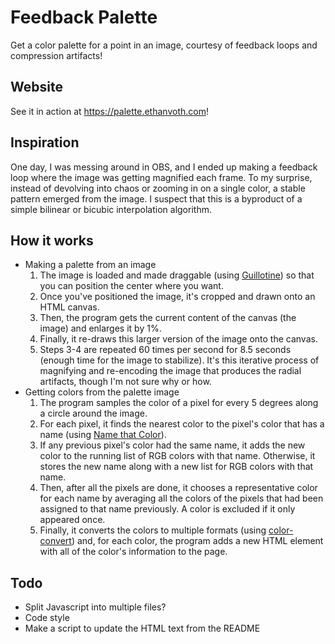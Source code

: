 # Feedback Palette
Get a color palette for a point in an image, courtesy of feedback loops and compression artifacts!

## Website
See it in action at https://palette.ethanvoth.com!

## Inspiration
One day, I was messing around in OBS, and I ended up making a feedback loop where the image was getting magnified each frame. To my surprise, instead of devolving into chaos or zooming in on a single color, a stable pattern emerged from the image. I suspect that this is a byproduct of a simple bilinear or bicubic interpolation algorithm.

## How it works
- Making a palette from an image
   1. The image is loaded and made draggable (using [Guillotine](https://github.com/matiasgali/guillotine)) so that you can position the center where you want.
   2. Once you've positioned the image, it's cropped and drawn onto an HTML canvas.
   3. Then, the program gets the current content of the canvas (the image) and enlarges it by 1%.
   4. Finally, it re-draws this larger version of the image onto the canvas.
   5. Steps 3-4 are repeated 60 times per second for 8.5 seconds (enough time for the image to stabilize). It's this iterative process of magnifying and re-encoding the image that produces the radial artifacts, though I'm not sure why or how.
- Getting colors from the palette image
   1. The program samples the color of a pixel for every 5 degrees along a circle around the image.
   2. For each pixel, it finds the nearest color to the pixel's color that has a name (using [Name that Color](https://chir.ag/projects/ntc/)).
   3. If any previous pixel's color had the same name, it adds the new color to the running list of RGB colors with that name. Otherwise, it stores the new name along with a new list for RGB colors with that name.
   4. Then, after all the pixels are done, it chooses a representative color for each name by averaging all the colors of the pixels that had been assigned to that name previously. A color is excluded if it only appeared once.
   5. Finally, it converts the colors to multiple formats (using [color-convert](https://github.com/Qix-/color-convert)) and, for each color, the program adds a new HTML element with all of the color's information to the page.

## Todo
- Split Javascript into multiple files?
- Code style
- Make a script to update the HTML text from the README